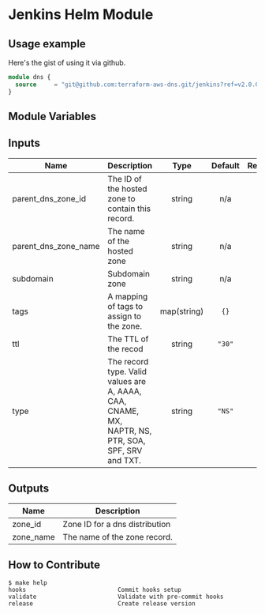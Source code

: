 # Jenkins Helm Module

## Usage example

Here's the gist of using it via github.

```terraform
module dns {
  source     = "git@github.com:terraform-aws-dns.git/jenkins?ref=v2.0.0"
}
```

## Module Variables

<!-- BEGINNING OF PRE-COMMIT-TERRAFORM DOCS HOOK -->
## Inputs

| Name | Description | Type | Default | Required |
|------|-------------|:----:|:-----:|:-----:|
| parent\_dns\_zone\_id | The ID of the hosted zone to contain this record. | string | n/a | yes |
| parent\_dns\_zone\_name | The name of the hosted zone | string | n/a | yes |
| subdomain | Subdomain zone | string | n/a | yes |
| tags | A mapping of tags to assign to the zone. | map(string) | `{}` | no |
| ttl | The TTL of the recod | string | `"30"` | no |
| type | The record  type. Valid values are A, AAAA, CAA, CNAME, MX, NAPTR, NS, PTR, SOA, SPF, SRV and TXT. | string | `"NS"` | no |

## Outputs

| Name | Description |
|------|-------------|
| zone\_id | Zone ID for a dns distribution |
| zone\_name | The name of the zone record. |

<!-- END OF PRE-COMMIT-TERRAFORM DOCS HOOK -->

## How to Contribute

<!-- START makefile-doc -->
```
$ make help 
hooks                          Commit hooks setup
validate                       Validate with pre-commit hooks
release                        Create release version 
```
<!-- END makefile-doc -->